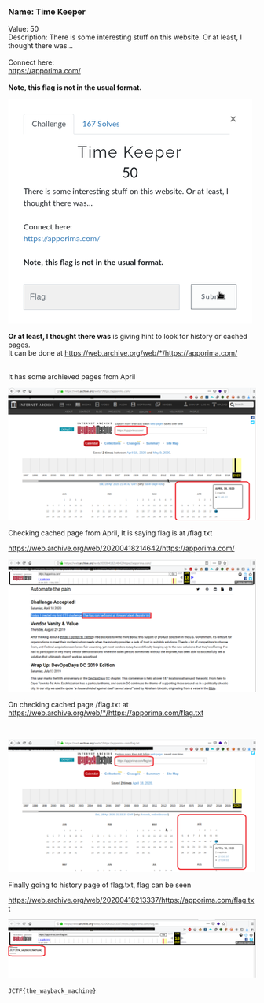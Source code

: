 ### Name: Time Keeper
Value: 50 <br>
Description: There is some interesting stuff on this website. Or at least, I thought there was... <br><br>Connect here:<br><a href="https://apporima.com/">https://apporima.com/</a><br><br>
<b>Note, this flag is not in the usual format.</b>
<br>

![alt text](https://github.com/PrathmeshPure/CTF-Writeups/blob/master/NahamCon%20CTF/OSINT/Time%20Keeper/chall.png "Challenge")

**Or at least, I thought there was** is giving hint to look for history or cached pages.
<br>
It can be done at https://web.archive.org/web/*/https://apporima.com/

<br>
It has some archieved pages from April
<br>

![alt text](https://github.com/PrathmeshPure/CTF-Writeups/blob/master/NahamCon%20CTF/OSINT/Time%20Keeper/1st.png "Output")

Checking cached page from April, It is saying flag is at /flag.txt

https://web.archive.org/web/20200418214642/https://apporima.com/
<br>

![alt text](https://github.com/PrathmeshPure/CTF-Writeups/blob/master/NahamCon%20CTF/OSINT/Time%20Keeper/2nd.png "Output")

On checking cached page /flag.txt at https://web.archive.org/web/*/https://apporima.com/flag.txt

<br>

![alt text](https://github.com/PrathmeshPure/CTF-Writeups/blob/master/NahamCon%20CTF/OSINT/Time%20Keeper/3rd.png "Output")

Finally going to history page of flag.txt, flag can be seen

https://web.archive.org/web/20200418213337/https://apporima.com/flag.txt
<br>

![alt text](https://github.com/PrathmeshPure/CTF-Writeups/blob/master/NahamCon%20CTF/OSINT/Time%20Keeper/flag.png "Flag")

`JCTF{the_wayback_machine}`